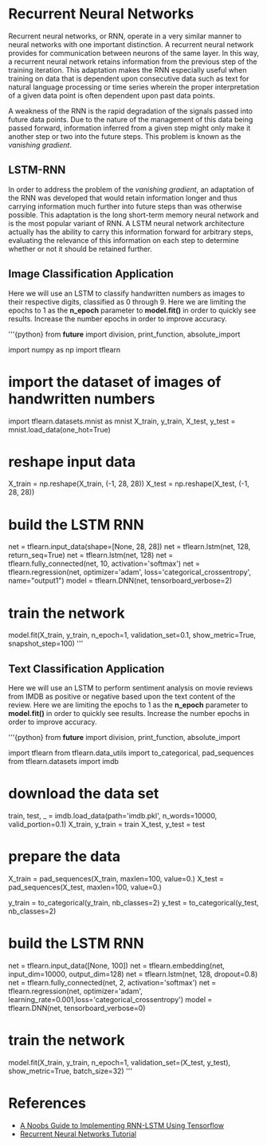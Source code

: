 # Recurrent Neural Networks

Recurrent neural networks, or RNN, operate in a very similar manner to neural networks with one important distinction. A recurrent neural network provides for communication between neurons of the same layer. In this way, a recurrent neural network retains information from the previous step of the training iteration. This adaptation makes the RNN especially useful when training on data that is dependent upon consecutive data such as text for natural language processing or time series wherein the proper interpretation of a given data point is often dependent upon past data points.

A weakness of the RNN is the rapid degradation of the signals passed into future data points. Due to the nature of the management of this data being passed forward, information inferred from a given step might only make it another step or two into the future steps. This problem is known as the _vanishing gradient_.

## LSTM-RNN

In order to address the problem of the _vanishing gradient_, an adaptation of the RNN was developed that would retain information longer and thus carrying information much further into future steps than was otherwise possible. This adaptation is the long short-term memory neural network and is the most popular variant of RNN. A LSTM neural network architecture actually has the ability to carry this information forward for arbitrary steps, evaluating the relevance of this information on each step to determine whether or not it should be retained further.

## Image Classification Application

Here we will use an LSTM to classify handwritten numbers as images to their respective digits, classified as 0 through 9. Here we are limiting the epochs to 1 as the __n_epoch__ parameter to __model.fit()__ in order to quickly see results. Increase the number epochs in order to improve accuracy.

'''{python}
from __future__ import division, print_function, absolute_import

import numpy as np
import tflearn

# import the dataset of images of handwritten numbers
import tflearn.datasets.mnist as mnist
X_train, y_train, X_test, y_test = mnist.load_data(one_hot=True)
# reshape input data
X_train = np.reshape(X_train, (-1, 28, 28))
X_test = np.reshape(X_test, (-1, 28, 28))

# build the LSTM RNN
net = tflearn.input_data(shape=[None, 28, 28])
net = tflearn.lstm(net, 128, return_seq=True)
net = tflearn.lstm(net, 128)
net = tflearn.fully_connected(net, 10, activation='softmax')
net = tflearn.regression(net, optimizer='adam',
                         loss='categorical_crossentropy', name="output1")
model = tflearn.DNN(net, tensorboard_verbose=2)
# train the network
model.fit(X_train, y_train, n_epoch=1, validation_set=0.1, show_metric=True, snapshot_step=100)
'''

## Text Classification Application

Here we will use an LSTM to perform sentiment analysis on movie reviews from IMDB as positive or negative based upon the text content of the review. Here we are limiting the epochs to 1 as the __n_epoch__ parameter to __model.fit()__ in order to quickly see results. Increase the number epochs in order to improve accuracy.

'''{python}
from __future__ import division, print_function, absolute_import

import tflearn
from tflearn.data_utils import to_categorical, pad_sequences
from tflearn.datasets import imdb

# download the data set
train, test, _ = imdb.load_data(path='imdb.pkl', n_words=10000,
                                valid_portion=0.1)
X_train, y_train = train
X_test, y_test = test

# prepare the data
X_train = pad_sequences(X_train, maxlen=100, value=0.)
X_test = pad_sequences(X_test, maxlen=100, value=0.)

y_train = to_categorical(y_train, nb_classes=2)
y_test = to_categorical(y_test, nb_classes=2)

# build the LSTM RNN
net = tflearn.input_data([None, 100])
net = tflearn.embedding(net, input_dim=10000, output_dim=128)
net = tflearn.lstm(net, 128, dropout=0.8)
net = tflearn.fully_connected(net, 2, activation='softmax')
net = tflearn.regression(net, optimizer='adam', learning_rate=0.001,loss='categorical_crossentropy')
model = tflearn.DNN(net, tensorboard_verbose=0)
# train the network
model.fit(X_train, y_train, n_epoch=1, validation_set=(X_test, y_test), show_metric=True, batch_size=32)
'''

# References
- [A Noobs Guide to Implementing RNN-LSTM Using Tensorflow](http://monik.in/a-noobs-guide-to-implementing-rnn-lstm-using-tensorflow/)
- [Recurrent Neural Networks Tutorial](http://www.wildml.com/2015/09/recurrent-neural-networks-tutorial-part-1-introduction-to-rnns/)